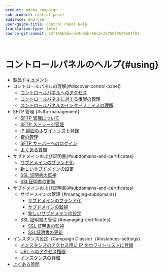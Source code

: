```yaml
---
product: adobe campaign
sub-product: control panel
audience: end-user
user-guide-title: Control Panel Help
translation-type: tm+mt
source-git-commit: 52f155bbbecec9edabc66cbc28756f9579b81f04

---
```



# コントロールパネルのヘルプ{#using}

+ [製品ドキュメント](control-panel-home.md)
+ コントロールパネルの理解{#discover-control-panel}
   + [コントロールパネルへのアクセス](discover/using/accessing-control-panel.md)
   + [コントロールパネルに対する権限の管理](discover/using/managing-permissions.md)
   + [コントロールパネルのインターフェイスの理解](discover/using/discovering-the-interface.md)
+ SFTP 管理 {#sftp-management}
   + [SFTP 管理について](sftp/using/about-sftp-management.md)
   + [SFTP ストレージ管理](sftp/using/sftp-storage-management.md)
   + [IP 範囲のホワイトリスト登録](sftp/using/ip-range-whitelisting.md)
   + [鍵の管理](sftp/using/key-management.md)
   + [SFTP サーバーへのログイン](sftp/using/logging-into-sftp-server.md)
   + [よくある質問](sftp/using/common-questions.md)
+ サブドメインおよび証明書{#subdomains-and-certificates}
   + [サブドメインのブランド化](subdomains-certificates/using/subdomains-branding.md)
   + [新しいサブドメインの設定](subdomains-certificates/using/setting-up-new-subdomain.md)
   + [SSL 証明書の監視](subdomains-certificates/using/monitoring-ssl-certificates.md)
   + [SSL証明書の更新](subdomains-certificates/using/renewing-subdomain-certificate.md)
+ サブドメインおよび証明書{#subdomains-and-certificates}
   + サブドメインの管理 {#managing-subdomains}
      + [サブドメインのブランド化](subdomains-certificates/using/subdomains-branding.md)
      + [サブドメインの監視](subdomains-certificates/using/monitoring-subdomains.md)
      + [新しいサブドメインの設定](subdomains-certificates/using/setting-up-new-subdomain.md)
   + SSL 証明書の管理 {#managing-certificates}
      + [SSL 証明書の監視](subdomains-certificates/using/monitoring-ssl-certificates.md)
      + [SSL証明書の更新](subdomains-certificates/using/renewing-subdomain-certificate.md)
+ インスタンス設定（Campaign Classic）{#instances-settings}
   + [インスタンスのアクセス用に IP をホワイトリストに登録](instances-settings/using/ip-whitelisting-instance-access.md)
   + [URL へのアクセス権限](instances-settings/using/url-permissions.md)
   + [インスタンスの詳細](instances-settings/using/instance-details.md)
+ [よくある質問](faq.md)
